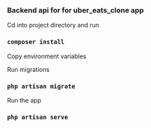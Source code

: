 ### Backend api for for uber_eats_clone app


Cd into project directory and run

###  `composer install `

Copy environment variables

Run migrations 

### `php artisan migrate`

Run the app

### `php artisan serve`


